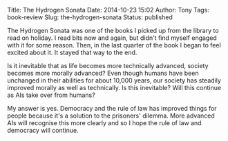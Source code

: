 Title: The Hydrogen Sonata
Date: 2014-10-23 15:02
Author: Tony
Tags: book-review
Slug: the-hydrogen-sonata
Status: published

The Hydrogen Sonata was one of the books I picked up from the library to read on holiday. I read bits now and again, but didn't find myself engaged with it for some reason. Then, in the last quarter of the book I began to feel excited about it. It stayed that way to the end.  
  
Is it inevitable that as life becomes more technically advanced, society becomes more morally advanced? Even though humans have been unchanged in their abilities for about 10,000 years, our society has steadily improved morally as well as technically. Is this inevitable? Will this continue as AIs take over from humans?  
  
My answer is yes. Democracy and the rule of law has improved things for people because it's a solution to the prisoners' dilemma. More advanced AIs will recognise this more clearly and so I hope the rule of law and democracy will continue.
